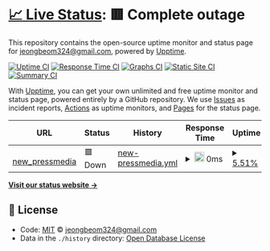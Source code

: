 # [📈 Live Status](https://jeongbeom324@gmail.com.github.io/upptime_test): <!--live status--> **🟥 Complete outage**

This repository contains the open-source uptime monitor and status page for [jeongbeom324@gmail.com](https://jeongbeom324@gmail.com.github.io/upptime_test), powered by [Upptime](https://github.com/upptime/upptime).

[![Uptime CI](https://github.com/koj-co/upptime/workflows/Uptime%20CI/badge.svg)](https://github.com/koj-co/upptime/actions?query=workflow%3A%22Uptime+CI%22)
[![Response Time CI](https://github.com/koj-co/upptime/workflows/Response%20Time%20CI/badge.svg)](https://github.com/koj-co/upptime/actions?query=workflow%3A%22Response+Time+CI%22)
[![Graphs CI](https://github.com/koj-co/upptime/workflows/Graphs%20CI/badge.svg)](https://github.com/koj-co/upptime/actions?query=workflow%3A%22Graphs+CI%22)
[![Static Site CI](https://github.com/koj-co/upptime/workflows/Static%20Site%20CI/badge.svg)](https://github.com/koj-co/upptime/actions?query=workflow%3A%22Static+Site+CI%22)
[![Summary CI](https://github.com/koj-co/upptime/workflows/Summary%20CI/badge.svg)](https://github.com/koj-co/upptime/actions?query=workflow%3A%22Summary+CI%22)

With [Upptime](https://upptime.js.org), you can get your own unlimited and free uptime monitor and status page, powered entirely by a GitHub repository. We use [Issues](https://github.com/jeongbeom324@gmail.com/upptime_test/issues) as incident reports, [Actions](https://github.com/jeongbeom324@gmail.com/upptime_test/actions) as uptime monitors, and [Pages](https://jeongbeom324@gmail.com.github.io/upptime_test) for the status page.

<!--start: status pages-->
<!-- This summary is generated by Upptime (https://github.com/upptime/upptime) -->
<!-- Do not edit this manually, your changes will be overwritten -->
<!-- prettier-ignore -->
| URL | Status | History | Response Time | Uptime |
| --- | ------ | ------- | ------------- | ------ |
| <img alt="" src="https://favicons.githubusercontent.com/13.125.155.96" height="13"> [new_pressmedia](http://13.125.155.96) | 🟥 Down | [new-pressmedia.yml](https://github.com/jeongbeom324/upptime_test/commits/master/history/new-pressmedia.yml) | <details><summary><img alt="Response time graph" src="./graphs/new-pressmedia/response-time-week.png" height="20"> 0ms</summary><br><a href="https://jeongbeom324@gmail.com.github.io/upptime_test/history/new-pressmedia"><img alt="Response time 1274" src="https://img.shields.io/endpoint?url=https%3A%2F%2Fraw.githubusercontent.com%2Fjeongbeom324%2Fupptime_test%2Fmaster%2Fapi%2Fnew-pressmedia%2Fresponse-time.json"></a><br><a href="https://jeongbeom324@gmail.com.github.io/upptime_test/history/new-pressmedia"><img alt="24-hour response time 0" src="https://img.shields.io/endpoint?url=https%3A%2F%2Fraw.githubusercontent.com%2Fjeongbeom324%2Fupptime_test%2Fmaster%2Fapi%2Fnew-pressmedia%2Fresponse-time-day.json"></a><br><a href="https://jeongbeom324@gmail.com.github.io/upptime_test/history/new-pressmedia"><img alt="7-day response time 0" src="https://img.shields.io/endpoint?url=https%3A%2F%2Fraw.githubusercontent.com%2Fjeongbeom324%2Fupptime_test%2Fmaster%2Fapi%2Fnew-pressmedia%2Fresponse-time-week.json"></a><br><a href="https://jeongbeom324@gmail.com.github.io/upptime_test/history/new-pressmedia"><img alt="30-day response time 815" src="https://img.shields.io/endpoint?url=https%3A%2F%2Fraw.githubusercontent.com%2Fjeongbeom324%2Fupptime_test%2Fmaster%2Fapi%2Fnew-pressmedia%2Fresponse-time-month.json"></a><br><a href="https://jeongbeom324@gmail.com.github.io/upptime_test/history/new-pressmedia"><img alt="1-year response time 1274" src="https://img.shields.io/endpoint?url=https%3A%2F%2Fraw.githubusercontent.com%2Fjeongbeom324%2Fupptime_test%2Fmaster%2Fapi%2Fnew-pressmedia%2Fresponse-time-year.json"></a></details> | <details><summary><a href="https://jeongbeom324@gmail.com.github.io/upptime_test/history/new-pressmedia">5.51%</a></summary><a href="https://jeongbeom324@gmail.com.github.io/upptime_test/history/new-pressmedia"><img alt="All-time uptime 82.86%" src="https://img.shields.io/endpoint?url=https%3A%2F%2Fraw.githubusercontent.com%2Fjeongbeom324%2Fupptime_test%2Fmaster%2Fapi%2Fnew-pressmedia%2Fuptime.json"></a><br><a href="https://jeongbeom324@gmail.com.github.io/upptime_test/history/new-pressmedia"><img alt="24-hour uptime 0.00%" src="https://img.shields.io/endpoint?url=https%3A%2F%2Fraw.githubusercontent.com%2Fjeongbeom324%2Fupptime_test%2Fmaster%2Fapi%2Fnew-pressmedia%2Fuptime-day.json"></a><br><a href="https://jeongbeom324@gmail.com.github.io/upptime_test/history/new-pressmedia"><img alt="7-day uptime 5.51%" src="https://img.shields.io/endpoint?url=https%3A%2F%2Fraw.githubusercontent.com%2Fjeongbeom324%2Fupptime_test%2Fmaster%2Fapi%2Fnew-pressmedia%2Fuptime-week.json"></a><br><a href="https://jeongbeom324@gmail.com.github.io/upptime_test/history/new-pressmedia"><img alt="30-day uptime 73.62%" src="https://img.shields.io/endpoint?url=https%3A%2F%2Fraw.githubusercontent.com%2Fjeongbeom324%2Fupptime_test%2Fmaster%2Fapi%2Fnew-pressmedia%2Fuptime-month.json"></a><br><a href="https://jeongbeom324@gmail.com.github.io/upptime_test/history/new-pressmedia"><img alt="1-year uptime 82.86%" src="https://img.shields.io/endpoint?url=https%3A%2F%2Fraw.githubusercontent.com%2Fjeongbeom324%2Fupptime_test%2Fmaster%2Fapi%2Fnew-pressmedia%2Fuptime-year.json"></a></details>

<!--end: status pages-->

[**Visit our status website →**](https://jeongbeom324@gmail.com.github.io/upptime_test)

## 📄 License

- Code: [MIT](./LICENSE) © [jeongbeom324@gmail.com](https://jeongbeom324@gmail.com.github.io/upptime_test)
- Data in the `./history` directory: [Open Database License](https://opendatacommons.org/licenses/odbl/1-0/)
